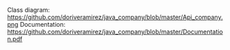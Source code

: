 Class diagram: https://github.com/doriveramirez/java_company/blob/master/Api_company.png
Documentation: https://github.com/doriveramirez/java_company/blob/master/Documentation.pdf
